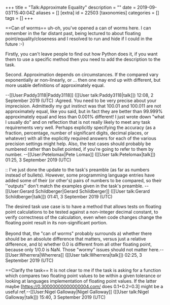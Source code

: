 +++
title = "Talk:Approximate Equality"
description = ""
date = 2019-09-03T15:40:04Z
aliases = []
[extra]
id = 22503
[taxonomies]
categories = []
tags = []
+++

==Can of worms==
uh-oh, you've opened a can of worms here. I can remember in the far distant past, being lectured to about floating point/equality/closeness and I resolved to run and hide if I could in the future :-)

Firstly, you can't leave people to find out how Python does it, if you want them to use a specific method then you need to add the description to the task.

Second. Approximation depends on circumstances. If the compared vary exponentially ar non-linearly, or ... then one may end up with different, but more usable definitions of approximately equal.

--[[User:Paddy3118|Paddy3118]] ([[User talk:Paddy3118|talk]]) 12:08, 2 September 2019 (UTC)
:Agreed. You need to be very precise about your imprecision. Admittedly my gut instinct was that 100.01 and 100.011 are not approximately equal, like you said, but in fact they are better than 99.999% approximately equal and less than 0.001% different! I just wrote down "what I usually do" and on reflection that is not really likely to meet any task requirements very well. Perhaps explicitly specifying the accuracy (as a fraction, percentage, number of significant digits, decimal places, or whatever) with all the explicitly required answers for each of the various precision settings might help. Also, the test cases should probably be numbered rather than bullet pointed, if you're going to refer to them by number. --[[User:Petelomax|Pete Lomax]] ([[User talk:Petelomax|talk]]) 01:25, 3 September 2019 (UTC)

:: I've just done the update to the task's preamble (as far as numbers instead of bullets).   However, some programming language entries have added some of their (or other's) pairs of numbers to be compared, so their   ''outputs''   don't match the examples given in the task's preamble.     -- [[User:Gerard Schildberger|Gerard Schildberger]] ([[User talk:Gerard Schildberger|talk]]) 01:41, 3 September 2019 (UTC)

The desired task use case is to have a method that allows tests on floating point calculations to be tested against a non-integer decimal constant, to verify correctness of the calculation, even when code changes change the floating point result in its non-significant portion.<br /><br /> Beyond that, the "can of worms" probably surrounds a) whether there should be an absolute difference that matters, versus just a relative difference, and b) whether 0.0 is different from all other floating point, because only 1/0.0 is NaN. Those "wormy" issues should not matter here.--[[User:Wherrera|Wherrera]] ([[User talk:Wherrera|talk]]) 02:25, 3 September 2019 (UTC)

==Clarify the task==
It is not clear to me if the task is asking for a function which compares two floating point values to be within a given tolerance or looking at languages implementation of floating point values. If the latter maybe [https://0.30000000000000004.com/ does 0.1+0.2=0.3] might be a useful ref.--[[User:Nigel Galloway|Nigel Galloway]] ([[User talk:Nigel Galloway|talk]]) 15:40, 3 September 2019 (UTC)
